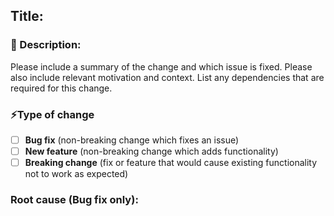 ## Title:

### 📝 Description:  
Please include a summary of the change and which issue is fixed. Please also include relevant motivation and context. List any dependencies that are required for this change.

### ⚡️Type of change

- [ ] **Bug fix** (non-breaking change which fixes an issue)
- [ ] **New feature** (non-breaking change which adds functionality)
- [ ] **Breaking change** (fix or feature that would cause existing functionality not to work as expected)

### Root cause (Bug fix only):

